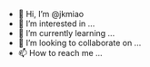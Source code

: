 - 👋 Hi, I’m @jkmiao
- 👀 I’m interested in ...
- 🌱 I’m currently learning ...
- 💞️ I’m looking to collaborate on ...
- 📫 How to reach me ...

<!---
jkmiao/jkmiao is a ✨ special ✨ repository because its `README.md` (this file) appears on your GitHub profile.
You can click the Preview link to take a look at your changes.
--->
